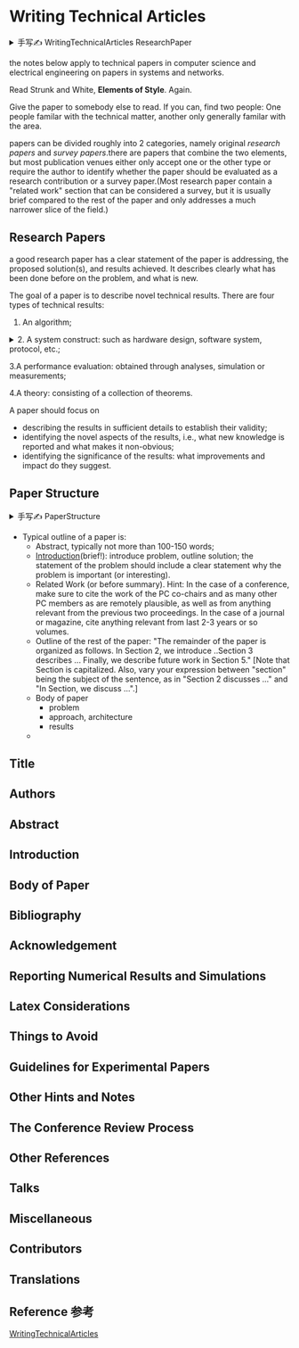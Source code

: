 # Writing Technical Articles 

<details>
<summary> 手写✍️ WritingTechnicalArticles ResearchPaper </summary>
        
![6891698647841_ pic_hd](https://github.com/ChenxingWang93/document-style-guide/assets/31954987/e96cad99-f84c-4589-9ab6-8968ecfb03eb)
</details>
        
the notes below apply to technical papers in computer science and electrical engineering on papers in systems and networks.

Read Strunk and White, **Elements of Style**. Again.


Give the paper to somebody else to read. If you can, find two people: One people familar with the technical matter, another only generally familar with the area.


papers can be divided roughly into 2 categories, namely original _research papers_ and _survey papers_.there are papers that combine the two elements, but most publication venues either only accept one or the other type or require the author to identify whether the paper should be evaluated as a research contribution or a survey paper.(Most research paper contain a "related work" section that can be considered a survey, but it is usually brief compared to the rest of the paper and only addresses a much narrower slice of the field.)


## Research Papers 
a good research paper has a clear statement of the paper is addressing, the proposed solution(s), and results achieved. It describes clearly what has been done before on the problem, and what is new.


The goal of a paper is to describe novel technical results. There are four types of technical results:

1. An algorithm;
<details>
<summary>2. A system construct: such as hardware design, software system, protocol, etc.; </summary>
        One goal of the paper is to ensure that the next person who designs a system like yours does not make the same mistakes and takes advantage of some of your best solutions. So make sure that the hard problems (and their solutions) are discussed and the non-obvious mistakes(and how to avoid them) are discussed (Craig Partridge)
</details>

  
  3.A performance evaluation: obtained through analyses, simulation or measurements;


  4.A theory: consisting of a collection of theorems.


A paper should focus on 

- describing the results in sufficient details to establish their validity;
- identifying the novel aspects of the results, i.e., what new knowledge is reported and what makes it non-obvious;
- identifying the significance of the results: what improvements and impact do they suggest.

## Paper Structure
<details>
        
<summary> 手写✍️ PaperStructure </summary>

![6901698647884_ pic_hd](https://github.com/ChenxingWang93/document-style-guide/assets/31954987/0ee34a8b-c40b-4d6a-828a-1d5cb30cec09)
</details>

- Typical outline of a paper is:
   - Abstract, typically not more than 100-150 words;
   - [Introduction](https://www.cs.columbia.edu/~hgs/etc/intro-style.html)(brief!): introduce problem, outline solution; the statement of the problem should include a clear statement why the problem is important (or interesting).
   - Related Work (or before summary). Hint: In the case of a conference, make sure to cite the work of the PC co-chairs and as many other PC members as are remotely plausible, as well as from anything relevant from the previous two proceedings. In the case of a journal or magazine, cite anything relevant from last 2-3 years or so volumes.
   - Outline of the rest of the paper: "The remainder of the paper is organized as follows. In Section 2, we introduce ..Section 3 describes ... Finally, we describe future work in Section 5." [Note that Section is capitalized. Also, vary your expression between "section" being the subject of the sentence, as in "Section 2 discusses ..." and "In Section, we discuss ...".]
   - Body of paper
     - problem
     - approach, architecture
     - results
   -  


## Title 

## Authors

## Abstract

## Introduction 

## Body of Paper

## Bibliography

## Acknowledgement

## Reporting Numerical Results and Simulations

## Latex Considerations

## Things to Avoid 

## Guidelines for Experimental Papers

## Other Hints and Notes

## The Conference Review Process

## Other References

## Talks

## Miscellaneous

## Contributors

## Translations

## Reference 参考
[WritingTechnicalArticles](https://www.cs.columbia.edu/~hgs/etc/writing-style.html)
